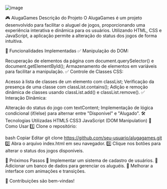 ![image](https://github.com/user-attachments/assets/301f4189-81f9-42cc-8534-dd9a581ffbc4)


🎮 AlugaGames
Descrição do Projeto
O AlugaGames é um projeto desenvolvido para facilitar o aluguel de jogos, proporcionando uma experiência interativa e dinâmica para os usuários. Utilizando HTML, CSS e JavaScript, a aplicação permite a alteração do status dos jogos de forma intuitiva.

🚀 Funcionalidades Implementadas
✅ Manipulação do DOM:

Recuperação de elementos da página com document.querySelector() e document.getElementById();
Armazenamento de elementos em variáveis para facilitar a manipulação.
✅ Controle de Classes CSS:

Acesso à lista de classes de um elemento com classList;
Verificação da presença de uma classe com classList.contains();
Adição e remoção dinâmica de classes usando classList.add() e classList.remove().
✅ Interação Dinâmica:

Alteração do status do jogo com textContent;
Implementação de lógica condicional (if/else) para alternar entre "Disponível" e "Alugado".
🛠 Tecnologias Utilizadas
HTML5
CSS3
JavaScript (DOM Manipulation)
📌 Como Usar
1️⃣ Clone o repositório:

bash
Copiar
Editar
git clone https://github.com/seu-usuario/alugagames.git
2️⃣ Abra o arquivo index.html em seu navegador.
3️⃣ Clique nos botões para alterar o status dos jogos disponíveis.

🎯 Próximos Passos
🔹 Implementar um sistema de cadastro de usuários.
🔹 Adicionar um banco de dados para gerenciar os aluguéis.
🔹 Melhorar a interface com animações e transições.

🚀 Contribuições são bem-vindas!
